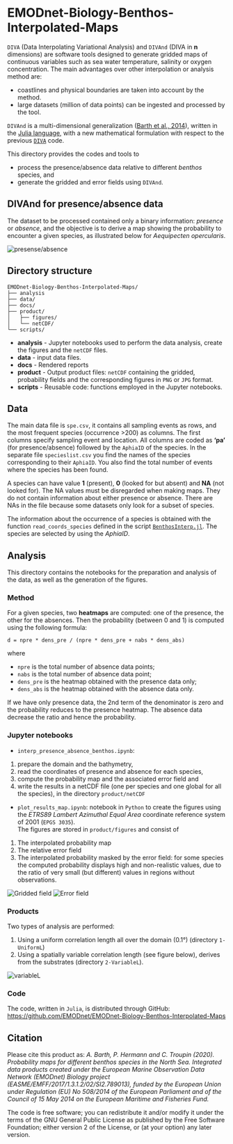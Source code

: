 # EMODnet-Biology-Benthos-Interpolated-Maps

`DIVA` (Data Interpolating Variational Analysis) and `DIVAnd` (DIVA in __n__ dimensions) are software tools designed to generate gridded maps of continuous variables such as sea water temperature, salinity or oxygen concentration. The main advantages over other interpolation or analysis method are:
* coastlines and physical boundaries are taken into account by the method.
* large datasets (million of data points) can be ingested and processed by the tool.

`DIVAnd` is a multi-dimensional generalization ([Barth et al., 2014](https://dx.doi.org/10.5194/gmd-7-225-2014)), written in the [Julia language](https://julialang.org/), with a new mathematical formulation with respect to the previous [`DIVA`](https://github.com/gher-ulg/DIVA) code.

This directory provides the codes and tools to
- process the presence/absence data relative to different _benthos_ species, and
- generate the gridded and error fields using `DIVAnd`.

## DIVAnd for presence/absence data

The dataset to be processed contained only a binary information: _presence_ or _absence_, and the objective is to derive a map showing the probability to encounter a given species, as illustrated below for _Aequipecten opercularis_.

![presense/absence](product/figures/1-UniformL/data/Aequipecten_opercularis_data.jpg)


## Directory structure

```
EMODnet-Biology-Benthos-Interpolated-Maps/
├── analysis
├── data/
├── docs/
├── product/
│   ├── figures/
│   └── netCDF/
└── scripts/
```

* **analysis** - Jupyter notebooks used to perform the data analysis, create the figures and the `netCDF` files.
* **data** - input data files.
* **docs** - Rendered reports
* **product** - Output product files: `netCDF` containing the gridded, probability fields and the corresponding figures in `PNG` or `JPG` format.
* **scripts** - Reusable code: functions employed in the Jupyter notebooks.

## Data

The main data file is `spe.csv`, it contains all sampling events as rows, and the most frequent species (occurrence >200) as columns. The first columns specify sampling event and location. All columns are coded as __‘pa’__ (for presence/absence) followed by the `AphiaID` of the species. In the separate file `specieslist.csv` you find the names of the species corresponding to their `AphiaID`. You also find the total number of events where the species has been found.

A species can have value __1__ (present), __0__ (looked for but absent) and __NA__ (not looked for). The NA values must be disregarded when making maps. They do not contain information about either presence or absence. There are NAs in the file because some datasets only look for a subset of species.

The information about the occurrence of a species is obtained with the function
`read_coords_species` defined in the script  [`BenthosInterp.jl`](scripts/BenthosInterp.jl). The species are selected by using the _AphiaID_.

## Analysis

This directory contains the notebooks for the preparation and analysis of the data, as well as the generation of the figures.

### Method

For a given species, two __heatmaps__ are computed: one of the presence, the other
for the absences. Then the probability (between 0 and 1) is computed using the
following formula:  
```
d = npre * dens_pre / (npre * dens_pre + nabs * dens_abs)
```
where
* `npre` is the total number of absence data points;
* `nabs` is the total number of absence data point;
* `dens_pre` is the heatmap obtained with the presence data only;
* `dens_abs` is the heatmap obtained with the absence data only.

If we have only presence data, the 2nd term of the denominator is zero and
the probability reduces to the presence heatmap.
The absence data decrease the ratio and hence the probability.

### Jupyter notebooks

* `interp_presence_absence_benthos.ipynb`:
1. prepare the domain and the bathymetry,
2. read the coordinates of presence and absence for each species,
3. compute the probability map and the associated error field and
4. write the results in a netCDF file (one per species and one global for all
	the species), in the directory `product/netCDF`

* `plot_results_map.ipynb`: notebook in `Python` to create the figures using the _ETRS89 Lambert Azimuthal Equal Area_ coordinate reference system of 2001 (`EPGS 3035`).     
The figures are stored in `product/figures` and consist of
1. The interpolated probability map
2. The relative error field
3. The interpolated probability masked by the error field: for some species the
computed probability displays high and non-realistic values, due to the ratio of very small (but different) values in regions without observations.

![Gridded field](product/figures/1-UniformL/Megaluropus_agilis_density.jpg)
![Error field](product/figures/1-UniformL/Megaluropus_agilis_error.jpg)

### Products

Two types of analysis are performed:
1. Using a uniform correlation length all over the domain (0.1°) (directory `1-UniformL`)
2. Using a spatially variable correlation length (see figure below), derives from the substrates (directory `2-VariableL`).

![variableL](product/figures/variableL.jpg)

### Code

The code, written in `Julia`, is distributed through GitHub:
https://github.com/EMODnet/EMODnet-Biology-Benthos-Interpolated-Maps

## Citation

Please cite this product as:
*A. Barth, P. Hermann and C. Troupin (2020). Probability maps
for different benthos species in the North Sea. Integrated data products created under the European Marine Observation Data Network (EMODnet) Biology project (EASME/EMFF/2017/1.3.1.2/02/SI2.789013), funded by the European Union under Regulation (EU) No 508/2014 of the European Parliament and of the Council of 15 May 2014 on the European Maritime and Fisheries Fund.*

The code is free software; you can redistribute it and/or modify it under the terms of the GNU General Public License as published by the Free Software Foundation; either version 2 of the License, or (at your option) any later version.
